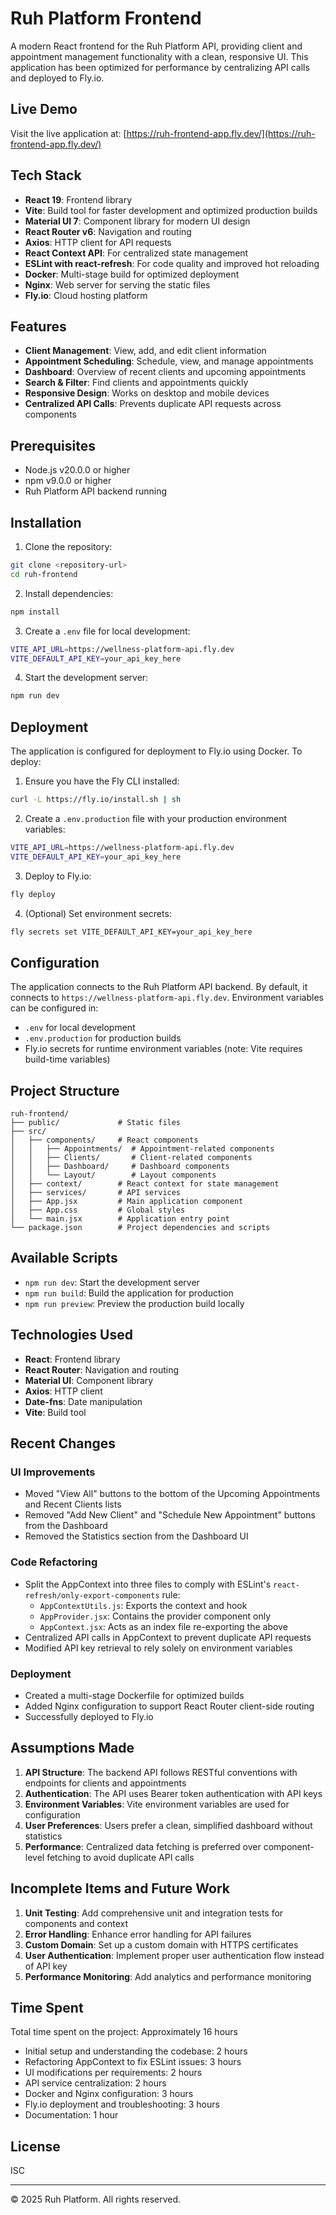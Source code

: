 # Ruh Platform Frontend

A modern React frontend for the Ruh Platform API, providing client and appointment management functionality with a clean, responsive UI. This application has been optimized for performance by centralizing API calls and deployed to Fly.io.

## Live Demo

Visit the live application at: [https://ruh-frontend-app.fly.dev/](https://ruh-frontend-app.fly.dev/)

## Tech Stack

- **React 19**: Frontend library
- **Vite**: Build tool for faster development and optimized production builds
- **Material UI 7**: Component library for modern UI design
- **React Router v6**: Navigation and routing
- **Axios**: HTTP client for API requests
- **React Context API**: For centralized state management
- **ESLint with react-refresh**: For code quality and improved hot reloading
- **Docker**: Multi-stage build for optimized deployment
- **Nginx**: Web server for serving the static files
- **Fly.io**: Cloud hosting platform

## Features

- **Client Management**: View, add, and edit client information
- **Appointment Scheduling**: Schedule, view, and manage appointments
- **Dashboard**: Overview of recent clients and upcoming appointments
- **Search & Filter**: Find clients and appointments quickly
- **Responsive Design**: Works on desktop and mobile devices
- **Centralized API Calls**: Prevents duplicate API requests across components

## Prerequisites

- Node.js v20.0.0 or higher
- npm v9.0.0 or higher
- Ruh Platform API backend running

## Installation

1. Clone the repository:
```bash
git clone <repository-url>
cd ruh-frontend
```

2. Install dependencies:
```bash
npm install
```

3. Create a `.env` file for local development:
```bash
VITE_API_URL=https://wellness-platform-api.fly.dev
VITE_DEFAULT_API_KEY=your_api_key_here
```

4. Start the development server:
```bash
npm run dev
```

## Deployment

The application is configured for deployment to Fly.io using Docker. To deploy:

1. Ensure you have the Fly CLI installed:
```bash
curl -L https://fly.io/install.sh | sh
```

2. Create a `.env.production` file with your production environment variables:
```bash
VITE_API_URL=https://wellness-platform-api.fly.dev
VITE_DEFAULT_API_KEY=your_api_key_here
```

3. Deploy to Fly.io:
```bash
fly deploy
```

4. (Optional) Set environment secrets:
```bash
fly secrets set VITE_DEFAULT_API_KEY=your_api_key_here
```

## Configuration

The application connects to the Ruh Platform API backend. By default, it connects to `https://wellness-platform-api.fly.dev`. Environment variables can be configured in:

- `.env` for local development
- `.env.production` for production builds
- Fly.io secrets for runtime environment variables (note: Vite requires build-time variables)

## Project Structure

```
ruh-frontend/
├── public/             # Static files
├── src/
│   ├── components/     # React components
│   │   ├── Appointments/  # Appointment-related components
│   │   ├── Clients/       # Client-related components
│   │   ├── Dashboard/     # Dashboard components
│   │   └── Layout/        # Layout components
│   ├── context/        # React context for state management
│   ├── services/       # API services
│   ├── App.jsx         # Main application component
│   ├── App.css         # Global styles
│   └── main.jsx        # Application entry point
└── package.json        # Project dependencies and scripts
```

## Available Scripts

- `npm run dev`: Start the development server
- `npm run build`: Build the application for production
- `npm run preview`: Preview the production build locally

## Technologies Used

- **React**: Frontend library
- **React Router**: Navigation and routing
- **Material UI**: Component library
- **Axios**: HTTP client
- **Date-fns**: Date manipulation
- **Vite**: Build tool

## Recent Changes

### UI Improvements
- Moved "View All" buttons to the bottom of the Upcoming Appointments and Recent Clients lists
- Removed "Add New Client" and "Schedule New Appointment" buttons from the Dashboard
- Removed the Statistics section from the Dashboard UI

### Code Refactoring
- Split the AppContext into three files to comply with ESLint's `react-refresh/only-export-components` rule:
  - `AppContextUtils.js`: Exports the context and hook
  - `AppProvider.jsx`: Contains the provider component only
  - `AppContext.jsx`: Acts as an index file re-exporting the above
- Centralized API calls in AppContext to prevent duplicate API requests
- Modified API key retrieval to rely solely on environment variables

### Deployment
- Created a multi-stage Dockerfile for optimized builds
- Added Nginx configuration to support React Router client-side routing
- Successfully deployed to Fly.io

## Assumptions Made

1. **API Structure**: The backend API follows RESTful conventions with endpoints for clients and appointments
2. **Authentication**: The API uses Bearer token authentication with API keys
3. **Environment Variables**: Vite environment variables are used for configuration
4. **User Preferences**: Users prefer a clean, simplified dashboard without statistics
5. **Performance**: Centralized data fetching is preferred over component-level fetching to avoid duplicate API calls

## Incomplete Items and Future Work

1. **Unit Testing**: Add comprehensive unit and integration tests for components and context
2. **Error Handling**: Enhance error handling for API failures
3. **Custom Domain**: Set up a custom domain with HTTPS certificates
4. **User Authentication**: Implement proper user authentication flow instead of API key
5. **Performance Monitoring**: Add analytics and performance monitoring

## Time Spent

Total time spent on the project: Approximately 16 hours

- Initial setup and understanding the codebase: 2 hours
- Refactoring AppContext to fix ESLint issues: 3 hours
- UI modifications per requirements: 2 hours
- API service centralization: 2 hours
- Docker and Nginx configuration: 3 hours
- Fly.io deployment and troubleshooting: 3 hours
- Documentation: 1 hour

## License

ISC

---

© 2025 Ruh Platform. All rights reserved.
